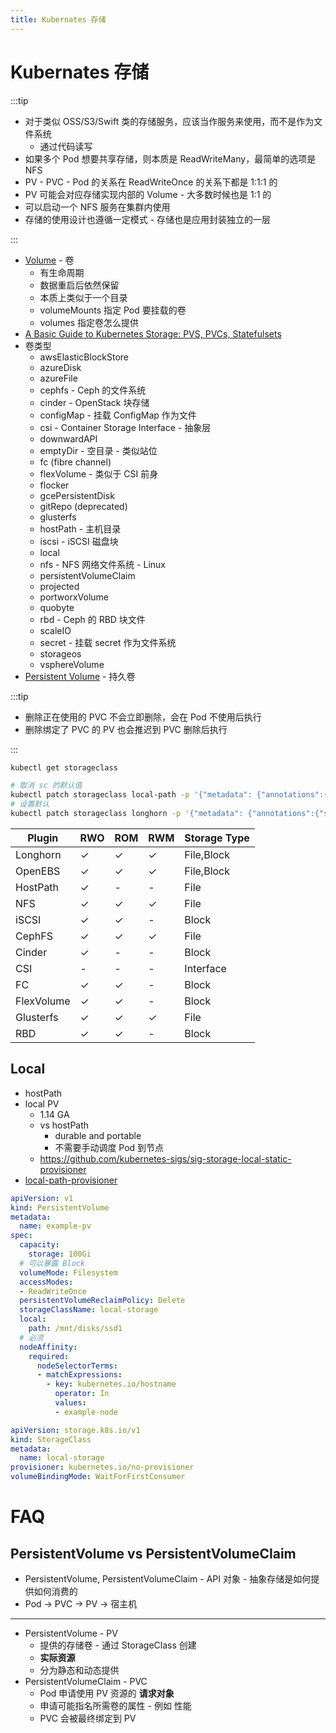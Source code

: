 ```yaml
---
title: Kubernates 存储
---
```


# Kubernates 存储

:::tip

- 对于类似 OSS/S3/Swift 类的存储服务，应该当作服务来使用，而不是作为文件系统
  - 通过代码读写
- 如果多个 Pod 想要共享存储，则本质是 ReadWriteMany，最简单的选项是 NFS
- PV - PVC - Pod 的关系在 ReadWriteOnce 的关系下都是 1:1:1 的
- PV 可能会对应存储实现内部的 Volume - 大多数时候也是 1:1 的
- 可以启动一个 NFS 服务在集群内使用
- 存储的使用设计也遵循一定模式 - 存储也是应用封装独立的一层

:::

- [Volume](https://kubernetes.io/docs/concepts/storage/volumes) - 卷
  - 有生命周期
  - 数据重启后依然保留
  - 本质上类似于一个目录
  - volumeMounts 指定 Pod 要挂载的卷
  - volumes 指定卷怎么提供
- [A Basic Guide to Kubernetes Storage: PVS, PVCs, Statefulsets](https://portworx.com/basic-guide-kubernetes-storage/)
- 卷类型
  - awsElasticBlockStore
  - azureDisk
  - azureFile
  - cephfs - Ceph 的文件系统
  - cinder - OpenStack 块存储
  - configMap - 挂载 ConfigMap 作为文件
  - csi - Container Storage Interface - 抽象层
  - downwardAPI
  - emptyDir - 空目录 - 类似站位
  - fc (fibre channel)
  - flexVolume - 类似于 CSI 前身
  - flocker
  - gcePersistentDisk
  - gitRepo (deprecated)
  - glusterfs
  - hostPath - 主机目录
  - iscsi - iSCSI 磁盘块
  - local
  - nfs - NFS 网络文件系统 - Linux
  - persistentVolumeClaim
  - projected
  - portworxVolume
  - quobyte
  - rbd - Ceph 的 RBD 块文件
  - scaleIO
  - secret - 挂载 secret 作为文件系统
  - storageos
  - vsphereVolume
- [Persistent Volume](https://kubernetes.io/docs/concepts/storage/persistent-volumes/) - 持久卷

:::tip

- 删除正在使用的 PVC 不会立即删除，会在 Pod 不使用后执行
- 删除绑定了 PVC 的 PV 也会推迟到 PVC 删除后执行

:::

```bash
kubectl get storageclass

# 取消 sc 的默认值
kubectl patch storageclass local-path -p '{"metadata": {"annotations":{"storageclass.kubernetes.io/is-default-class":"false"}}}'
# 设置默认
kubectl patch storageclass longhorn -p '{"metadata": {"annotations":{"storageclass.kubernetes.io/is-default-class":"true"}}}'
```

| Plugin     | RWO | ROM | RWM | Storage Type |
| ---------- | --- | --- | --- | ------------ |
| Longhorn   | ✓   | ✓   | ✓   | File,Block   |
| OpenEBS    | ✓   | ✓   | ✓   | File,Block   |
| HostPath   | ✓   | -   | -   | File         |
| NFS        | ✓   | ✓   | ✓   | File         |
| iSCSI      | ✓   | ✓   | -   | Block        |
| CephFS     | ✓   | ✓   | ✓   | File         |
| Cinder     | ✓   | -   | -   | Block        |
| CSI        | -   | -   | -   | Interface    |
| FC         | ✓   | ✓   | -   | Block        |
| FlexVolume | ✓   | ✓   | -   | Block        |
| Glusterfs  | ✓   | ✓   | ✓   | File         |
| RBD        | ✓   | ✓   | -   | Block        |

## Local

- hostPath
- local PV
  - 1.14 GA
  - vs hostPath
    - durable and portable
    - 不需要手动调度 Pod 到节点
  - https://github.com/kubernetes-sigs/sig-storage-local-static-provisioner
- [local-path-provisioner](./local-path-provisioner.md)

```yaml
apiVersion: v1
kind: PersistentVolume
metadata:
  name: example-pv
spec:
  capacity:
    storage: 100Gi
  # 可以暴露 Block
  volumeMode: Filesystem
  accessModes:
  - ReadWriteOnce
  persistentVolumeReclaimPolicy: Delete
  storageClassName: local-storage
  local:
    path: /mnt/disks/ssd1
  # 必须
  nodeAffinity:
    required:
      nodeSelectorTerms:
      - matchExpressions:
        - key: kubernetes.io/hostname
          operator: In
          values:
          - example-node
```

```yaml
apiVersion: storage.k8s.io/v1
kind: StorageClass
metadata:
  name: local-storage
provisioner: kubernetes.io/no-provisioner
volumeBindingMode: WaitForFirstConsumer
```

# FAQ

## PersistentVolume vs PersistentVolumeClaim

- PersistentVolume, PersistentVolumeClaim - API 对象 - 抽象存储是如何提供如何消费的
- Pod -> PVC -> PV -> 宿主机

---

- PersistentVolume - PV
  - 提供的存储卷 - 通过 StorageClass 创建
  - **实际资源**
  - 分为静态和动态提供
- PersistentVolumeClaim - PVC
  - Pod 申请使用 PV 资源的 **请求对象**
  - 申请可能指名所需卷的属性 - 例如 性能
  - PVC 会被最终绑定到 PV
